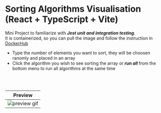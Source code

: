 # Sorting Algorithms Visualisation (React + TypeScript + Vite)

Mini Project to familiarize with <i><b>Jest unit and integration testing</b></i>.
<br/>
It is containerized, so you can pull the image and follow the instruction in [DockerHub](https://hub.docker.com/repository/docker/zelhs/sortinghelsinki/general)
<br/>
- Type the number of elements you want to sort, they will be choosen ranomly and placed in an array
- Click the algorithm you wish to see sorting the array or <i><b> run all </b></i> from the bottom menu to run all algorithms at the same time
<br/>
<br/>
  <table align="center">
      <thead>
          <tr>
              <th align="center">Preview</th>
          </tr>
      </thead>
      <tbody>
          <tr>
              <td align="center"><img src="https://media1.giphy.com/media/v1.Y2lkPTc5MGI3NjExZHpjemJ2MWt4Z2t3YnQzZDd3MGFha2owcHdpbzJ0Y3hpMmo5ZGx2eiZlcD12MV9pbnRlcm5hbF9naWZfYnlfaWQmY3Q9Zw/OBi7huZGEwn4yIXsG3/giphy.gif" alt="preview gif"/></td>
          </tr>
      </tbody>
  </table>
